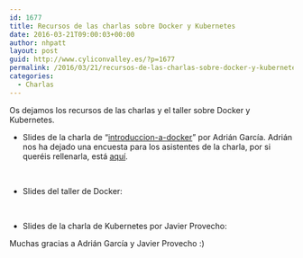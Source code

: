 ```yaml
---
id: 1677
title: Recursos de las charlas sobre Docker y Kubernetes
date: 2016-03-21T09:00:03+00:00
author: nhpatt
layout: post
guid: http://www.cyliconvalley.es/?p=1677
permalink: /2016/03/21/recursos-de-las-charlas-sobre-docker-y-kubernetes/
categories:
  - Charlas
---
```

Os dejamos los recursos de las charlas y el taller sobre Docker y Kubernetes.

  * Slides de la charla de &#8220;[introduccion-a-docker](/assets/2016/03/introduccion-a-docker.pdf)&#8221; por Adrián García. Adrián nos ha dejado una encuesta para los asistentes de la charla, por si queréis rellenarla, está [aquí](https://docs.google.com/forms/d/1vHZ-1hM0DnWodZ3QQQOg-bmDB3KdpWfzrK0H8Wz9dLo/viewform?c=0&w=1).

&nbsp;

  * Slides del taller de Docker:



&nbsp;

  * Slides de la charla de Kubernetes por Javier Provecho:


  
Muchas gracias a Adrián García y Javier Provecho :)